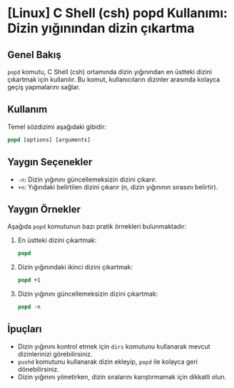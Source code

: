 # [Linux] C Shell (csh) popd Kullanımı: Dizin yığınından dizin çıkartma

## Genel Bakış
`popd` komutu, C Shell (csh) ortamında dizin yığınından en üstteki dizini çıkartmak için kullanılır. Bu komut, kullanıcıların dizinler arasında kolayca geçiş yapmalarını sağlar.

## Kullanım
Temel sözdizimi aşağıdaki gibidir:

```csh
popd [options] [arguments]
```

## Yaygın Seçenekler
- `-n`: Dizin yığınını güncellemeksizin dizini çıkarır.
- `+n`: Yığındaki belirtilen dizini çıkarır (n, dizin yığınının sırasını belirtir).

## Yaygın Örnekler
Aşağıda `popd` komutunun bazı pratik örnekleri bulunmaktadır:

1. En üstteki dizini çıkartmak:
   ```csh
   popd
   ```

2. Dizin yığınındaki ikinci dizini çıkartmak:
   ```csh
   popd +1
   ```

3. Dizin yığınını güncellemeksizin dizini çıkartmak:
   ```csh
   popd -n
   ```

## İpuçları
- Dizin yığınını kontrol etmek için `dirs` komutunu kullanarak mevcut dizinlerinizi görebilirsiniz.
- `pushd` komutunu kullanarak dizin ekleyip, `popd` ile kolayca geri dönebilirsiniz.
- Dizin yığınını yönetirken, dizin sıralarını karıştırmamak için dikkatli olun.